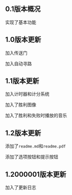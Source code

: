 ## 0.1版本概况

实现了基本功能

## 1.0版本更新

加入传送门

加入自动寻路

## 1.1版本更新
加入计时器和计分系统

加入了胜利图像

加入了胜利和失败时播放的音乐

## 1.2版本更新

添加了`readme.md`和`readme.pdf`

添加了选项按钮和提示按钮

## 1.2000001版本更新

加入了更新日志